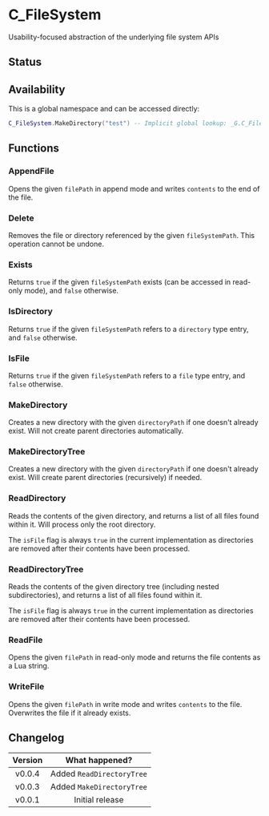 # C_FileSystem

Usability-focused abstraction of the underlying file system APIs

## Status

<Experimental/>

## Availability

This is a global namespace and can be accessed directly:

```lua
C_FileSystem.MakeDirectory("test") -- Implicit global lookup: _G.C_FileSystem
```

## Functions

### AppendFile

<Blocking/>

Opens the given `filePath` in append mode and writes `contents` to the end of the file.

<Function since="v0.0.1">
<Parameters>
<Parameter name="filePath" type="string"/>
<Parameter name="contents" type="string"/>
</Parameters>
<Returns>
<Return name="success" type="boolean"/>
</Returns>
</Function>

### Delete

<Blocking/>

Removes the file or directory referenced by the given `fileSystemPath`. This operation cannot be undone.

<Function since="v0.0.1">
<Parameters>
<Parameter name="fileSystemPath" type="string"/>
</Parameters>
<Returns>
<Return name="success" type="boolean"/>
</Returns>
</Function>

### Exists

<Blocking/>

Returns `true` if the given `fileSystemPath` exists (can be accessed in read-only mode), and `false` otherwise.

<Function since="v0.0.1">
<Parameters>
<Parameter name="fileSystemPath" type="string"/>
</Parameters>
<Returns>
<Return name="isReadableFileSystemEntry" type="boolean"/>
</Returns>
</Function>

### IsDirectory

<Blocking/>

Returns `true` if the given `fileSystemPath` refers to a `directory` type entry, and `false` otherwise.

<Function since="v0.0.1">
<Parameters>
<Parameter name="fileSystemPath" type="string"/>
</Parameters>
<Returns>
<Return name="isDirectory" type="boolean"/>
</Returns>
</Function>

### IsFile

<Blocking/>

Returns `true` if the given `fileSystemPath` refers to a `file` type entry, and `false` otherwise.

<Function since="v0.0.1">
<Parameters>
<Parameter name="fileSystemPath" type="string"/>
</Parameters>
<Returns>
<Return name="isFile" type="boolean"/>
</Returns>
</Function>

### MakeDirectory

<Blocking/>

Creates a new directory with the given `directoryPath` if one doesn't already exist. Will not create parent directories automatically.

<Function since="v0.0.1">
<Parameters>
<Parameter name="directoryPath" type="string"/>
</Parameters>
<Returns>
<Return name="success" type="boolean"/>
</Returns>
</Function>

### MakeDirectoryTree

<Blocking/>

Creates a new directory with the given `directoryPath` if one doesn't already exist. Will create parent directories (recursively) if needed.

<Function since="v0.0.3">
<Parameters>
<Parameter name="directoryPath" type="string"/>
</Parameters>
<Returns>
<Return name="success" type="boolean"/>
</Returns>
</Function>

### ReadDirectory

<Blocking/>

Reads the contents of the given directory, and returns a list of all files found within it. Will process only the root directory.

The `isFile` flag is always `true` in the current implementation as directories are removed after their contents have been processed.

<Function since="v0.0.1">
<Parameters>
<Parameter name="directoryPath" type="string"/>
</Parameters>
<Returns>
<Return name="directoryContents" type="table"/>
</Returns>
</Function>

<Dictionary name="directoryContents">
<Keys name="absoluteFilePath" type="string"/>
<Values name="isFile" type="boolean"/>
</Dictionary>

### ReadDirectoryTree

<Blocking/>

Reads the contents of the given directory tree (including nested subdirectories), and returns a list of all files found within it.

The `isFile` flag is always `true` in the current implementation as directories are removed after their contents have been processed.

<Function since="v0.0.4">
<Parameters>
<Parameter name="directoryPath" type="string"/>
</Parameters>
<Returns>
<Return name="directoryContents" type="table"/>
</Returns>
</Function>

<Dictionary name="directoryContents">
<Keys name="absoluteFilePath" type="string"/>
<Values name="isFile" type="boolean"/>
</Dictionary>

### ReadFile

<Blocking/>

Opens the given `filePath` in read-only mode and returns the file contents as a Lua string.

<Function since="v0.0.1">
<Parameters>
<Parameter name="filePath" type="string"/>
</Parameters>
<Returns>
<Return name="fileContents" type="string"/>
</Returns>
</Function>

### WriteFile

<Blocking/>

Opens the given `filePath` in write mode and writes `contents` to the file. Overwrites the file if it already exists.

<Function since="v0.0.1">
<Parameters>
<Parameter name="filePath" type="string"/>
<Parameter name="contents" type="string"/>
</Parameters>
<Returns>
<Return name="success" type="boolean"/>
</Returns>
</Function>

## Changelog

| Version |      What happened?       |
| :-----: | :-----------------------: |
| v0.0.4  | Added `ReadDirectoryTree` |
| v0.0.3  | Added `MakeDirectoryTree` |
| v0.0.1  |      Initial release      |

